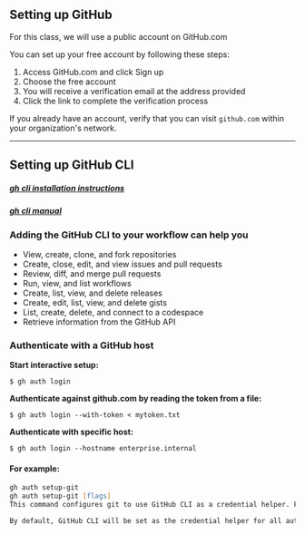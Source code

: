 ## Setting up GitHub

For this class, we will use a public account on GitHub.com

You can set up your free account by following these steps:

1. Access GitHub.com and click Sign up
1. Choose the free account
1. You will receive a verification email at the address provided
1. Click the link to complete the verification process

If you already have an account, verify that you can visit `github.com` within your organization's network.

---

## Setting up GitHub CLI
##### [**gh cli installation instructions**](https://github.com/cli/cli#installation) 

##### [**gh cli manual**](https://cli.github.com/manual/)
### Adding the GitHub CLI to your workflow can help you
* View, create, clone, and fork repositories
* Create, close, edit, and view issues and pull requests
* Review, diff, and merge pull requests
* Run, view, and list workflows
* Create, list, view, and delete releases
* Create, edit, list, view, and delete gists
* List, create, delete, and connect to a codespace
* Retrieve information from the GitHub API





<!-- To install the CLI under Ubuntu, we type the following: -->
<!-- 
```sh
type -p curl >/dev/null || (sudo apt update && sudo apt install curl -y)
curl -fsSL https://cli.github.com/packages/githubcli-archive-keyring.gpg | sudo dd of=/usr/share/keyrings/githubcli-archive-keyring.gpg \
&& sudo chmod go+r /usr/share/keyrings/githubcli-archive-keyring.gpg \
&& echo "deb [arch=$(dpkg --print-architecture) signed-by=/usr/share/keyrings/githubcli-archive-keyring.gpg] https://cli.github.com/packages stable main" | sudo tee /etc/apt/sources.list.d/github-cli.list > /dev/null \
&& sudo apt update \
&& sudo apt install gh -y

...

After this operation, 43.7 MB of additional disk space will be used.
Get:1 https://cli.github.com/packages stable/main amd64 gh amd64 2.42.1 [11.3 MB]
Fetched 11.3 MB in 1s (8181 kB/s)
Selecting previously unselected package gh.
(Reading database ... 61835 files and directories currently installed.)
Preparing to unpack .../archives/gh_2.42.1_amd64.deb ...
Unpacking gh (2.42.1) ...
Setting up gh (2.42.1) ...
Processing triggers for man-db (2.10.2-1) ...
``` -->

### Authenticate with a GitHub host

**Start interactive setup:**

`$ gh auth login`

**Authenticate against github.com by reading the token from a file:**

`$ gh auth login --with-token < mytoken.txt`

**Authenticate with specific host:**

`$ gh auth login --hostname enterprise.internal`


#### For example:

```zsh
gh auth setup-git
gh auth setup-git [flags]
This command configures git to use GitHub CLI as a credential helper. For more information on git credential helpers please reference: https://git-scm.com/docs/gitcredentials.

By default, GitHub CLI will be set as the credential helper for all authenticated hosts. If there is no authenticated hosts the command fails with an error.
```


<!-- ```zsh
gh auth login
? What account do you want to log into? GitHub.com
? What is your preferred protocol for Git operations on this host? HTTPS
? Authenticate Git with your GitHub credentials? Yes
? How would you like to authenticate GitHub CLI? Login with a web browser

! First copy your one-time code: D042-4778
Press Enter to open github.com in your browser...
```

![](images/Pasted%20image%2020240123181402.png)

Click `Authorize`:

![](images/Pasted%20image%2020240123181450.png)

After authenticating, click `Authorize github`:

![](images/Pasted%20image%2020240123181542.png)

You should see the following:

![](images/Pasted%20image%2020240123181613.png)

And your terminal should show the following:

```sh
✓ Authentication complete.
- gh config set -h github.com git_protocol https
✓ Configured git protocol
! Authentication credentials saved in plain text
✓ Logged in as im-sampm
```

You're all set! -->